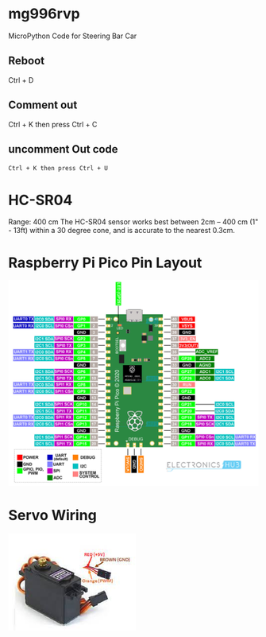 # mg996rvp
MicroPython Code for Steering Bar Car

## Reboot
Ctrl + D

## Comment out
 Ctrl + K then press Ctrl + C

## uncomment Out code
    Ctrl + K then press Ctrl + U

# HC-SR04
Range: 400 cm
The HC-SR04 sensor works best between 2cm – 400 cm (1" - 13ft) within a 30 degree cone, and is accurate to the nearest 0.3cm.
    
# Raspberry Pi Pico Pin Layout
![Pico Layout](img/Raspberry-Pi-Pico-Pinout.jpg)

# Servo Wiring


![Servo Wiring](img/mg996r.jpg)